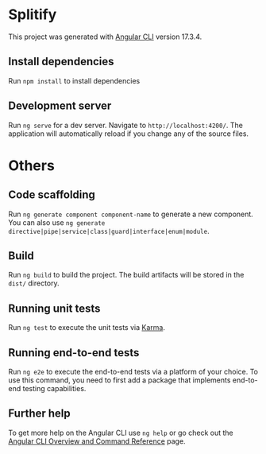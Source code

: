 # Splitify

This project was generated with [Angular CLI](https://github.com/angular/angular-cli) version 17.3.4.

## Install dependencies

Run `npm install` to install dependencies

## Development server

Run `ng serve` for a dev server. Navigate to `http://localhost:4200/`. The application will automatically reload if you change any of the source files.


# Others

## Code scaffolding

Run `ng generate component component-name` to generate a new component. You can also use `ng generate directive|pipe|service|class|guard|interface|enum|module`.

## Build

Run `ng build` to build the project. The build artifacts will be stored in the `dist/` directory.

## Running unit tests

Run `ng test` to execute the unit tests via [Karma](https://karma-runner.github.io).

## Running end-to-end tests

Run `ng e2e` to execute the end-to-end tests via a platform of your choice. To use this command, you need to first add a package that implements end-to-end testing capabilities.

## Further help

To get more help on the Angular CLI use `ng help` or go check out the [Angular CLI Overview and Command Reference](https://angular.io/cli) page.
